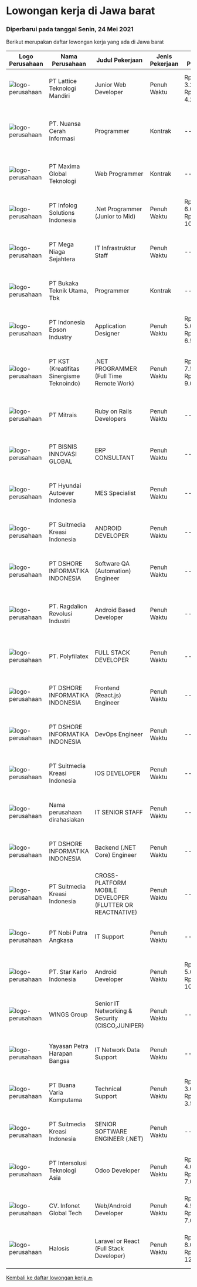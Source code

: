 
  # Lowongan kerja di Jawa barat

  ### Diperbarui pada tanggal Senin, 24 Mei 2021

  Berikut merupakan daftar lowongan kerja yang ada di Jawa barat

  |Logo Perusahaan | Nama Perusahaan | Judul Pekerjaan | Jenis Pekerjaan | Gaji Pekerjaan | Lokasi | Deskripsi | Tanggal diunggah | Pranala |
  | -------------- | --------------- | --------------- | --------- | --------- | -------------- | ------- | ----------- | ----------- |
  |![logo-perusahaan](https://image-service-cdn.seek.com.au/31254d5c6826165fcf127e18429f733ef00e19bf/ee4dce1061f3f616224767ad58cb2fc751b8d2dc)|PT Lattice Teknologi Mandiri|Junior Web Developer|Penuh Waktu|Rp. 3.200.000-Rp. 4.200.000|Bandung|General Requirements Candidate must possess at least SMK in RPL (Rekayasa Perangkat Lunak) Required language(s): Bahasa Indonesia, English Required...|Minggu, 23 Mei 2021|https://www.jobstreet.co.id/id/job/junior-web-developer-3536193?token=0~34a7da25-5d2d-4f80-bb8f-55220a6f67e0&sectionRank=1&jobId=jobstreet-id-job-3536193|
|![logo-perusahaan](https://image-service-cdn.seek.com.au/ccc9351bdb2230a6a680c29475ae1d118c709938/ee4dce1061f3f616224767ad58cb2fc751b8d2dc)|PT. Nuansa Cerah Informasi|Programmer|Kontrak|---|Bandung|Lulusan D3/S1 Jurusan Teknik Informatika/Manajemen Informatika/Sistem Informasi/Teknik Komputer Menguasai bahasa pemrograman web (Asp.net,PHP, pyton...|Senin, 24 Mei 2021|https://www.jobstreet.co.id/id/job/programmer-3536371?token=0~34a7da25-5d2d-4f80-bb8f-55220a6f67e0&sectionRank=2&jobId=jobstreet-id-job-3536371|
|![logo-perusahaan](https://image-service-cdn.seek.com.au/296d388ec90efd0f7254cb84cf0bec63fc5575a9/ee4dce1061f3f616224767ad58cb2fc751b8d2dc)|PT Maxima Global Teknologi|Web Programmer|Kontrak|---|Bandung|Candidate must possess at least Bachelor's Degree in Computer Science/Information Technology or equivalent. At least 1 year of working experience in...|Senin, 24 Mei 2021|https://www.jobstreet.co.id/id/job/web-programmer-3536460?token=0~34a7da25-5d2d-4f80-bb8f-55220a6f67e0&sectionRank=3&jobId=jobstreet-id-job-3536460|
|![logo-perusahaan](https://image-service-cdn.seek.com.au/1d21ca4daf4f72fb4e90608460a8bf4a720d1b14/ee4dce1061f3f616224767ad58cb2fc751b8d2dc)|PT Infolog Solutions Indonesia|.Net Programmer (Junior to Mid)|Penuh Waktu|Rp. 6.000.000-Rp. 10.000.000|Bandung|About Us: Infolog is a Singapore Software &amp; Consultancy Company focuses in Warehouse Management System &amp; Transport System as well Warehouse...|Jumat, 21 Mei 2021|https://www.jobstreet.co.id/id/job/net-programmer-junior-to-mid-3535083?token=0~34a7da25-5d2d-4f80-bb8f-55220a6f67e0&sectionRank=4&jobId=jobstreet-id-job-3535083|
|![logo-perusahaan](https://image-service-cdn.seek.com.au/8a8f8e9181c7cd596f744aa8aec595b85f641dc0/ee4dce1061f3f616224767ad58cb2fc751b8d2dc)|PT Mega Niaga Sejahtera|IT Infrastruktur Staff|Penuh Waktu|---|Bogor|Pendidikan minimal D3/S1 Komputer Pengalaman minimal 1 tahun (fresh graduate) Memahami konsep jaringan (networking), sistem terintegrasi dan security...|Kamis, 20 Mei 2021|https://www.jobstreet.co.id/id/job/it-infrastruktur-staff-3533752?token=0~34a7da25-5d2d-4f80-bb8f-55220a6f67e0&sectionRank=5&jobId=jobstreet-id-job-3533752|
|![logo-perusahaan](https://image-service-cdn.seek.com.au/34d5366eced1b572849d918bc50ad6ee08e2e10a/ee4dce1061f3f616224767ad58cb2fc751b8d2dc)|PT Bukaka Teknik Utama, Tbk|Programmer|Kontrak|---|Cileungsi|Job Responsibilities: Write programs in the language of a machine's controller and store programs on media. Design electrical system for Passenger...|Jumat, 21 Mei 2021|https://www.jobstreet.co.id/id/job/programmer-3535286?token=0~34a7da25-5d2d-4f80-bb8f-55220a6f67e0&sectionRank=6&jobId=jobstreet-id-job-3535286|
|![logo-perusahaan](https://image-service-cdn.seek.com.au/226a2228c1cd3bda2968c1c5eca9b711396a8ba6/ee4dce1061f3f616224767ad58cb2fc751b8d2dc)|PT Indonesia Epson Industry|Application Designer|Penuh Waktu|Rp. 5.000.000-Rp. 6.500.000|Jawa Barat|Resposibilities:  Develop Ios/Android smartphone application. Collaborate with team throughout the design process. Do development process from...|Jumat, 21 Mei 2021|https://www.jobstreet.co.id/id/job/application-designer-3534923?token=0~34a7da25-5d2d-4f80-bb8f-55220a6f67e0&sectionRank=7&jobId=jobstreet-id-job-3534923|
|![logo-perusahaan](https://image-service-cdn.seek.com.au/a6009c605ada677833f49ceda04886574b007e4e/ee4dce1061f3f616224767ad58cb2fc751b8d2dc)|PT KST (Kreatifitas Sinergisme Teknoindo)|.NET PROGRAMMER (Full Time Remote Work)|Penuh Waktu|Rp. 7.500.000-Rp. 9.000.000|Jawa Barat|Required:              - 1-3 year experience as .NET Developer- Familiarity with .NET Core framework and DBMS: such as SQLServer, MySQL- Knowledge at...|Sabtu, 22 Mei 2021|https://www.jobstreet.co.id/id/job/net-programmer-full-time-remote-work-3527232?token=0~34a7da25-5d2d-4f80-bb8f-55220a6f67e0&sectionRank=8&jobId=jobstreet-id-job-3527232|
|![logo-perusahaan](https://image-service-cdn.seek.com.au/873c75fc9ed6df00967320d343e4e2a794129d8b/ee4dce1061f3f616224767ad58cb2fc751b8d2dc)|PT Mitrais|Ruby on Rails Developers|Penuh Waktu|---|Bandung|Build your Career with Mitrais ! We're urgently looking for experienced Ruby On Rails  Developers to be part of our team for an immediate...|Jumat, 21 Mei 2021|https://www.jobstreet.co.id/id/job/ruby-on-rails-developers-3529360?token=0~34a7da25-5d2d-4f80-bb8f-55220a6f67e0&sectionRank=9&jobId=jobstreet-id-job-3529360|
|![logo-perusahaan](https://us.123rf.com/450wm/pavelstasevich/pavelstasevich1811/pavelstasevich181101027/112815900-stock-vector-no-image-available-icon-flat-vector.jpg?ver=6)|PT BISNIS INNOVASI GLOBAL|ERP CONSULTANT|Penuh Waktu|---|Bekasi|Responsibilities : Gather business process requirement, perform system analysis and design, develop configuration and functional design documentation....|Jumat, 21 Mei 2021|https://www.jobstreet.co.id/id/job/erp-consultant-3535804?token=0~34a7da25-5d2d-4f80-bb8f-55220a6f67e0&sectionRank=10&jobId=jobstreet-id-job-3535804|
|![logo-perusahaan](https://image-service-cdn.seek.com.au/f992056d5f7387e65175ea734607b8bca8b75b07/ee4dce1061f3f616224767ad58cb2fc751b8d2dc)|PT Hyundai Autoever Indonesia|MES Specialist|Penuh Waktu|---|Bekasi|Purpose of PositionResponsible of MES System, configure required changes on system derived from changes to the process / Daily support and help for...|Jumat, 21 Mei 2021|https://www.jobstreet.co.id/id/job/mes-specialist-3534821?token=0~34a7da25-5d2d-4f80-bb8f-55220a6f67e0&sectionRank=11&jobId=jobstreet-id-job-3534821|
|![logo-perusahaan](https://image-service-cdn.seek.com.au/d1d6d9e7af7147dee7b7111b97e67641fcf252e0/ee4dce1061f3f616224767ad58cb2fc751b8d2dc)|PT Suitmedia Kreasi Indonesia|ANDROID DEVELOPER|Penuh Waktu|---|Bandung|Role You will develop high-quality Android applications. Responsibilities Write clean &amp; well-structured codes to build beautiful &amp; robust...|Sabtu, 22 Mei 2021|https://www.jobstreet.co.id/id/job/android-developer-3524790?token=0~34a7da25-5d2d-4f80-bb8f-55220a6f67e0&sectionRank=12&jobId=jobstreet-id-job-3524790|
|![logo-perusahaan](https://image-service-cdn.seek.com.au/6b95515431b729e2bc21d44b94140b9a30c3c606/ee4dce1061f3f616224767ad58cb2fc751b8d2dc)|PT DSHORE INFORMATIKA INDONESIA|Software QA (Automation) Engineer|Penuh Waktu|---|Bandung|When building software, you go through many stages. From initial requirements to product launch, it’s integral to ensure that everything works...|Sabtu, 22 Mei 2021|https://www.jobstreet.co.id/id/job/software-qa-automation-engineer-3526837?token=0~34a7da25-5d2d-4f80-bb8f-55220a6f67e0&sectionRank=13&jobId=jobstreet-id-job-3526837|
|![logo-perusahaan](https://image-service-cdn.seek.com.au/da87a6461408f0b7b6f95d19cd34a8a7b5b24325/ee4dce1061f3f616224767ad58cb2fc751b8d2dc)|PT. Ragdalion Revolusi Industri|Android Based Developer|Penuh Waktu|---|Bekasi|Android Based Developer PT. RAGDALION REVOLUSI INDUSTRI CIKARANG, INDONESIA www.ragdalion.com We are looking for an Android Developer to join our...|Sabtu, 22 Mei 2021|https://www.jobstreet.co.id/id/job/android-based-developer-3527152?token=0~34a7da25-5d2d-4f80-bb8f-55220a6f67e0&sectionRank=14&jobId=jobstreet-id-job-3527152|
|![logo-perusahaan](https://image-service-cdn.seek.com.au/482ebe57133d5261f0a67d2ed0ed5d7b1bf9311f/ee4dce1061f3f616224767ad58cb2fc751b8d2dc)|PT. Polyfilatex|FULL STACK DEVELOPER|Penuh Waktu|---|Bandung|Job Descriptions :...|Jumat, 21 Mei 2021|https://www.jobstreet.co.id/id/job/full-stack-developer-3535624?token=0~34a7da25-5d2d-4f80-bb8f-55220a6f67e0&sectionRank=15&jobId=jobstreet-id-job-3535624|
|![logo-perusahaan](https://image-service-cdn.seek.com.au/6b95515431b729e2bc21d44b94140b9a30c3c606/ee4dce1061f3f616224767ad58cb2fc751b8d2dc)|PT DSHORE INFORMATIKA INDONESIA|Frontend (React.js) Engineer|Penuh Waktu|---|Bandung|We are looking for a great JavaScript developer who is proficient with React.js. Your primary focus will be on developing user interface components...|Sabtu, 22 Mei 2021|https://www.jobstreet.co.id/id/job/frontend-react-js-engineer-3526844?token=0~34a7da25-5d2d-4f80-bb8f-55220a6f67e0&sectionRank=16&jobId=jobstreet-id-job-3526844|
|![logo-perusahaan](https://image-service-cdn.seek.com.au/6b95515431b729e2bc21d44b94140b9a30c3c606/ee4dce1061f3f616224767ad58cb2fc751b8d2dc)|PT DSHORE INFORMATIKA INDONESIA|DevOps Engineer|Penuh Waktu|---|Bandung|We are looking for an experienced engineer to join our DevOps team with experience building and scaling services in a cloud environment. You will help...|Sabtu, 22 Mei 2021|https://www.jobstreet.co.id/id/job/devops-engineer-3526820?token=0~34a7da25-5d2d-4f80-bb8f-55220a6f67e0&sectionRank=17&jobId=jobstreet-id-job-3526820|
|![logo-perusahaan](https://image-service-cdn.seek.com.au/d1d6d9e7af7147dee7b7111b97e67641fcf252e0/ee4dce1061f3f616224767ad58cb2fc751b8d2dc)|PT Suitmedia Kreasi Indonesia|IOS DEVELOPER|Penuh Waktu|---|Bandung|Role You will develop high-quality iOS applications.  Responsibilities Write clean &amp; well-structured codes to build beautiful &amp;...|Sabtu, 22 Mei 2021|https://www.jobstreet.co.id/id/job/ios-developer-3524783?token=0~34a7da25-5d2d-4f80-bb8f-55220a6f67e0&sectionRank=18&jobId=jobstreet-id-job-3524783|
|![logo-perusahaan](https://us.123rf.com/450wm/pavelstasevich/pavelstasevich1811/pavelstasevich181101027/112815900-stock-vector-no-image-available-icon-flat-vector.jpg?ver=6)|Nama perusahaan dirahasiakan|IT SENIOR STAFF|Penuh Waktu|---|Bogor|Responsibilities: Mengatur &amp; mengawasi koneksi jaringan dan mengkoordinir pengguna asset IT Mengelola dan memastikan pengguna bandwidth Internet...|Jumat, 21 Mei 2021|https://www.jobstreet.co.id/id/job/it-senior-staff-3534901?token=0~34a7da25-5d2d-4f80-bb8f-55220a6f67e0&sectionRank=19&jobId=jobstreet-id-job-3534901|
|![logo-perusahaan](https://image-service-cdn.seek.com.au/6b95515431b729e2bc21d44b94140b9a30c3c606/ee4dce1061f3f616224767ad58cb2fc751b8d2dc)|PT DSHORE INFORMATIKA INDONESIA|Backend (.NET Core) Engineer|Penuh Waktu|---|Bandung|We are looking for a Back-End (.NET Core) Engineer responsible for managing the interchange of data between the server and the users. Your primary...|Sabtu, 22 Mei 2021|https://www.jobstreet.co.id/id/job/backend-net-core-engineer-3526830?token=0~34a7da25-5d2d-4f80-bb8f-55220a6f67e0&sectionRank=20&jobId=jobstreet-id-job-3526830|
|![logo-perusahaan](https://image-service-cdn.seek.com.au/d1d6d9e7af7147dee7b7111b97e67641fcf252e0/ee4dce1061f3f616224767ad58cb2fc751b8d2dc)|PT Suitmedia Kreasi Indonesia|CROSS-PLATFORM MOBILE DEVELOPER (FLUTTER OR REACTNATIVE)|Penuh Waktu|---|Bandung|RoleYou will develop high-quality iOS and Android applications using Flutter or React Native FrameworkResponsibilities: Write clean &amp;...|Sabtu, 22 Mei 2021|https://www.jobstreet.co.id/id/job/cross-platform-mobile-developer-flutter-or-reactnative-3524792?token=0~34a7da25-5d2d-4f80-bb8f-55220a6f67e0&sectionRank=21&jobId=jobstreet-id-job-3524792|
|![logo-perusahaan](https://image-service-cdn.seek.com.au/ed4bf34a48b47e540097c75ebfe92865e8b1c76a/ee4dce1061f3f616224767ad58cb2fc751b8d2dc)|PT Nobi Putra Angkasa|IT Support|Penuh Waktu|---|Jawa Barat|Persyaratan: Pendidikan minimal D3 IT. Bepengalaman minimal 1 tahun pada bidang IT Support. Usia maksimal 30 tahun. Bersedia untuk Outsourcing....|Kamis, 20 Mei 2021|https://www.jobstreet.co.id/id/job/it-support-3533499?token=0~34a7da25-5d2d-4f80-bb8f-55220a6f67e0&sectionRank=22&jobId=jobstreet-id-job-3533499|
|![logo-perusahaan](https://image-service-cdn.seek.com.au/f1bc1ec47ba290cfc5a866903c6f31f548e9c641/ee4dce1061f3f616224767ad58cb2fc751b8d2dc)|PT. Star Karlo Indonesia|Android Developer|Penuh Waktu|Rp. 5.000.000-Rp. 10.000.000|Bandung|We are looking for an Android Developer who possesses a passion for pushing mobile technologies to the limits. This Android app developer will work...|Jumat, 21 Mei 2021|https://www.jobstreet.co.id/id/job/android-developer-3525846?token=0~34a7da25-5d2d-4f80-bb8f-55220a6f67e0&sectionRank=23&jobId=jobstreet-id-job-3525846|
|![logo-perusahaan](https://image-service-cdn.seek.com.au/138dbc9a784a2fd52dce556bcdfc9ce524875019/ee4dce1061f3f616224767ad58cb2fc751b8d2dc)|WINGS Group|Senior IT Networking & Security (CISCO,JUNIPER)|Penuh Waktu|---|Bekasi|Requirements : Candidate must possess at least Bachelor's Degree in Technical Information / Information System or any major with minimun GPA 3.00 (on...|Jumat, 21 Mei 2021|https://www.jobstreet.co.id/id/job/senior-it-networking-security-cisco-juniper-3535050?token=0~34a7da25-5d2d-4f80-bb8f-55220a6f67e0&sectionRank=24&jobId=jobstreet-id-job-3535050|
|![logo-perusahaan](https://image-service-cdn.seek.com.au/ec485b95811f7be651923cd1494511c92287be2f/ee4dce1061f3f616224767ad58cb2fc751b8d2dc)|Yayasan Petra Harapan Bangsa|IT Network Data Support|Penuh Waktu|---|Bandung|S1 Teknik Komputer / Informatika Minimal pengalaman 2 tahun menangani OS &amp; Software Windows, Linux Server, Windows Server, Router &amp; Switch,...|Rabu, 19 Mei 2021|https://www.jobstreet.co.id/id/job/it-network-data-support-3532945?token=0~34a7da25-5d2d-4f80-bb8f-55220a6f67e0&sectionRank=25&jobId=jobstreet-id-job-3532945|
|![logo-perusahaan](https://image-service-cdn.seek.com.au/78276e6d85bafcb149f6c167080758cd28f16503/ee4dce1061f3f616224767ad58cb2fc751b8d2dc)|PT Buana Varia Komputama|Technical Support|Penuh Waktu|Rp. 3.000.000-Rp. 3.500.000|Cianjur|Requirements : Having a diploma/bachelor degree from a reputable university majoring in Computer Engineering/ Information Engineering/Electrical...|Jumat, 21 Mei 2021|https://www.jobstreet.co.id/id/job/technical-support-3535425?token=0~34a7da25-5d2d-4f80-bb8f-55220a6f67e0&sectionRank=26&jobId=jobstreet-id-job-3535425|
|![logo-perusahaan](https://image-service-cdn.seek.com.au/d1d6d9e7af7147dee7b7111b97e67641fcf252e0/ee4dce1061f3f616224767ad58cb2fc751b8d2dc)|PT Suitmedia Kreasi Indonesia|SENIOR SOFTWARE ENGINEER (.NET)|Penuh Waktu|---|Bandung|Role You will develop and deliver high-quality web and mobile apps. Responsibilities Supervise junior software engineers to achieve project...|Sabtu, 22 Mei 2021|https://www.jobstreet.co.id/id/job/senior-software-engineer-net-3524796?token=0~34a7da25-5d2d-4f80-bb8f-55220a6f67e0&sectionRank=27&jobId=jobstreet-id-job-3524796|
|![logo-perusahaan](https://image-service-cdn.seek.com.au/f715d3e393651de2fe5a9214d72612dd30f629b2/ee4dce1061f3f616224767ad58cb2fc751b8d2dc)|PT Intersolusi Teknologi Asia|Odoo Developer|Penuh Waktu|Rp. 4.000.000-Rp. 7.000.000|Bandung|Responsibilities: Customization of existing Odoo Modul or Creating New Modul. Ensure the performance, quality, and Efficiency of applications....|Jumat, 21 Mei 2021|https://www.jobstreet.co.id/id/job/odoo-developer-3535864?token=0~34a7da25-5d2d-4f80-bb8f-55220a6f67e0&sectionRank=28&jobId=jobstreet-id-job-3535864|
|![logo-perusahaan](https://image-service-cdn.seek.com.au/0878e4e0be82e48e98e4ccfdf84f202cd1b3593f/ee4dce1061f3f616224767ad58cb2fc751b8d2dc)|CV. Infonet Global Tech|Web/Android Developer|Penuh Waktu|Rp. 4.500.000-Rp. 7.000.000|Bandung|Responsibilities Develop quality software and web applications Analyze and maintain existing software applications Design highly scalable, testable...|Jumat, 21 Mei 2021|https://www.jobstreet.co.id/id/job/web-android-developer-3535113?token=0~34a7da25-5d2d-4f80-bb8f-55220a6f67e0&sectionRank=29&jobId=jobstreet-id-job-3535113|
|![logo-perusahaan](https://image-service-cdn.seek.com.au/eb712698cebd895b2540089aa1a40ddebb8f9d6d/ee4dce1061f3f616224767ad58cb2fc751b8d2dc)|Halosis|Laravel or React (Full Stack Developer)|Penuh Waktu|Rp. 8.000.000-Rp. 12.000.000|Bandung|With Halosis, you will learn and grow your skills with award winning startup up team FullStack Developer Responsibilities: Build, and maintain...|Jumat, 21 Mei 2021|https://www.jobstreet.co.id/id/job/laravel-or-react-full-stack-developer-3534806?token=0~34a7da25-5d2d-4f80-bb8f-55220a6f67e0&sectionRank=30&jobId=jobstreet-id-job-3534806|


  [Kembali ke daftar lowongan kerja 🔙](../README.md#daftar-lowongan-kerja)
  